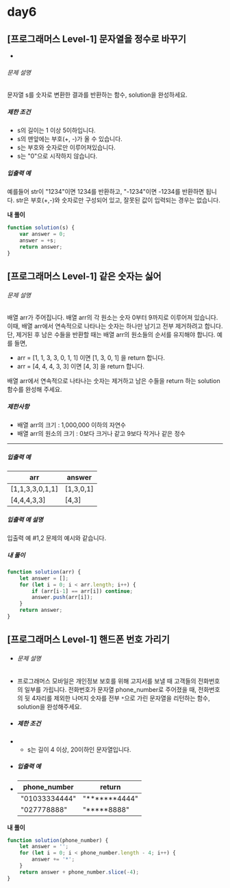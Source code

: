 # day6



## [프로그래머스 Level-1] 문자열을 정수로 바꾸기

- 

###### 문제 설명

문자열 s를 숫자로 변환한 결과를 반환하는 함수, solution을 완성하세요.

##### 제한 조건

- s의 길이는 1 이상 5이하입니다.
- s의 맨앞에는 부호(+, -)가 올 수 있습니다.
- s는 부호와 숫자로만 이루어져있습니다.
- s는 "0"으로 시작하지 않습니다.

##### 입출력 예

예를들어 str이 "1234"이면 1234를 반환하고, "-1234"이면 -1234를 반환하면 됩니다.
str은 부호(+,-)와 숫자로만 구성되어 있고, 잘못된 값이 입력되는 경우는 없습니다.

**내 풀이**

```js
function solution(s) {
    var answer = 0;
    answer = +s;
    return answer;
}
```



## [프로그래머스 Level-1] 같은 숫자는 싫어

###### 문제 설명

배열 arr가 주어집니다. 배열 arr의 각 원소는 숫자 0부터 9까지로 이루어져 있습니다. 이때, 배열 arr에서 연속적으로 나타나는 숫자는 하나만 남기고 전부 제거하려고 합니다. 단, 제거된 후 남은 수들을 반환할 때는 배열 arr의 원소들의 순서를 유지해야 합니다. 예를 들면,

- arr = [1, 1, 3, 3, 0, 1, 1] 이면 [1, 3, 0, 1] 을 return 합니다.
- arr = [4, 4, 4, 3, 3] 이면 [4, 3] 을 return 합니다.

배열 arr에서 연속적으로 나타나는 숫자는 제거하고 남은 수들을 return 하는 solution 함수를 완성해 주세요.

##### 제한사항

- 배열 arr의 크기 : 1,000,000 이하의 자연수
- 배열 arr의 원소의 크기 : 0보다 크거나 같고 9보다 작거나 같은 정수

------

##### 입출력 예

| arr             | answer    |
| --------------- | --------- |
| [1,1,3,3,0,1,1] | [1,3,0,1] |
| [4,4,4,3,3]     | [4,3]     |

##### 입출력 예 설명

입출력 예 #1,2
문제의 예시와 같습니다.

##### 내 풀이

```js
function solution(arr) {
    let answer = [];
    for (let i = 0; i < arr.length; i++) {
        if (arr[i-1] == arr[i]) continue;
        answer.push(arr[i]);
    }
    return answer;
}
```



## [프로그래머스 Level-1] 핸드폰 번호 가리기

- ###### 문제 설명

- 프로그래머스 모바일은 개인정보 보호를 위해 고지서를 보낼 때 고객들의 전화번호의 일부를 가립니다.
  전화번호가 문자열 phone_number로 주어졌을 때, 전화번호의 뒷 4자리를 제외한 나머지 숫자를 전부 `*`으로 가린 문자열을 리턴하는 함수, solution을 완성해주세요.

- ##### 제한 조건

- - s는 길이 4 이상, 20이하인 문자열입니다.

    

- ##### 입출력 예

- | phone_number  | return        |
  | ------------- | ------------- |
  | "01033334444" | "*******4444" |
  | "027778888"   | "*****8888"   |

**내 풀이**

```js
function solution(phone_number) {
    let answer = '';
    for (let i = 0; i < phone_number.length - 4; i++) {
        answer += '*';
    }
    return answer + phone_number.slice(-4);
}
```



